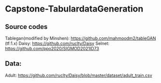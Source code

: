# Capstone-TabulardataGeneration

## Source codes

Tablegan(modified by Minshen): https://github.com/mahmoodm2/tableGAN (tf:1.x)
Daisy: https://github.com/ruclty/Daisy
Selnet: https://github.com/ppo2020/SIGMOD2021ID73

## Data:
Adult: https://github.com/ruclty/Daisy/blob/master/dataset/adult_train.csv



